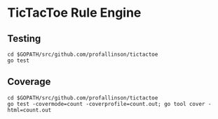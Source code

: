 # TicTacToe Rule Engine

## Testing

	cd $GOPATH/src/github.com/profallinson/tictactoe
	go test

## Coverage

	cd $GOPATH/src/github.com/profallinson/tictactoe
	go test -covermode=count -coverprofile=count.out; go tool cover -html=count.out
